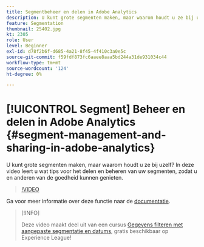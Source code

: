 ```yaml
---
title: Segmentbeheer en delen in Adobe Analytics
description: U kunt grote segmenten maken, maar waarom houdt u ze bij uzelf? In deze video leert u wat tips voor het delen en beheren van uw segmenten, zodat u en anderen van de goedheid kunnen genieten.
feature: Segmentation
thumbnail: 25402.jpg
kt: 2305
role: User
level: Beginner
exl-id: d78f2b6f-d685-4a21-8f45-4f410c3a0e5c
source-git-commit: f59fdf873fc6aaee8aaa5bd244a31de931034c44
workflow-type: tm+mt
source-wordcount: '124'
ht-degree: 0%

---
```


# [!UICONTROL Segment] Beheer en delen in Adobe Analytics {#segment-management-and-sharing-in-adobe-analytics}

U kunt grote segmenten maken, maar waarom houdt u ze bij uzelf? In deze video leert u wat tips voor het delen en beheren van uw segmenten, zodat u en anderen van de goedheid kunnen genieten.

>[!VIDEO](https://video.tv.adobe.com/v/25402/?quality=12&learn=on)

Ga voor meer informatie over deze functie naar de [documentatie](https://experienceleague.adobe.com/docs/analytics/components/segmentation/segmentation-workflow/seg-manage.html?lang=en).

>[!INFO]
>
> Deze video maakt deel uit van een cursus [Gegevens filteren met aangepaste segmentatie en datums](https://experienceleague.adobe.com/?recommended=Analytics-U-1-2021.1.filterdata), gratis beschikbaar op Experience League!
